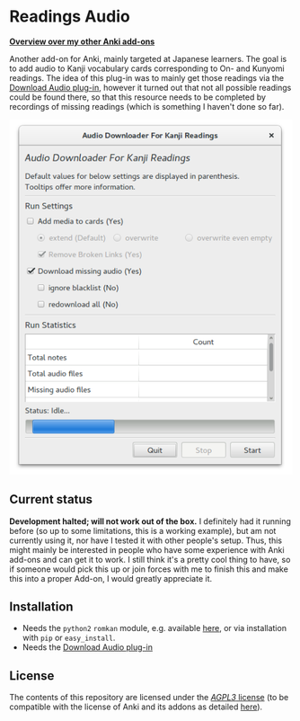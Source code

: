 # Readings Audio

**[Overview over my other Anki add-ons](http://www.lieret.net/opensource/#anki)**

Another add-on for Anki, mainly targeted at Japanese learners. The goal is to add audio to Kanji vocabulary cards corresponding to On- and Kunyomi readings. The idea of this plug-in was to mainly get those readings via the [Download Audio plug-in](https://ankiweb.net/shared/info/3100585138), however it turned out that not all possible readings could be found there, so that this resource needs to be completed by recordings of missing readings (which is something I haven't done so far).

![readings audio](https://raw.githubusercontent.com/klieret/readme-files/master/anki-readings-audio/readings_audio_ui.png)

## Current status

**Development halted; will not work out of the box.** I definitely had it running before (so up to some limitations, this is a working example), but am not currently using it, nor have I tested it with other people's setup. Thus, this might mainly be interested in people who have some experience with Anki add-ons and can get it to work. I still think it's a pretty cool thing to have, so if someone would pick this up or join forces with me to finish this and make this into a proper Add-on, I would greatly appreciate it. 

## Installation

* Needs the ```python2``` ```romkan``` module, e.g. available [here](https://pypi.python.org/pypi/romkan), or via installation with ```pip``` or ```easy_install```.
* Needs the [Download Audio plug-in](https://ankiweb.net/shared/info/3100585138)

## License

The contents of this repository are licensed under the [*AGPL3* license](https://choosealicense.com/licenses/agpl-3.0/) (to be compatible with the license of Anki and its addons as detailed [here](https://ankiweb.net/account/terms)).
